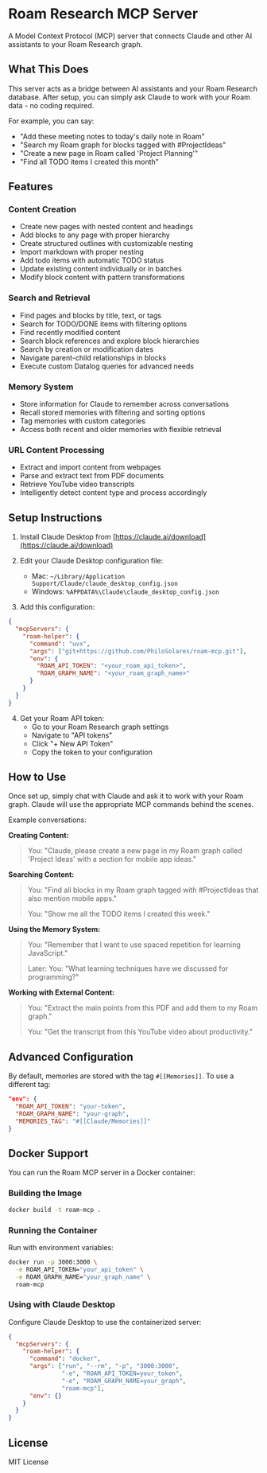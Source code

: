 # Roam Research MCP Server

A Model Context Protocol (MCP) server that connects Claude and other AI assistants to your Roam Research graph.

## What This Does

This server acts as a bridge between AI assistants and your Roam Research database. After setup, you can simply ask Claude to work with your Roam data - no coding required.

For example, you can say:
- "Add these meeting notes to today's daily note in Roam"
- "Search my Roam graph for blocks tagged with #ProjectIdeas"
- "Create a new page in Roam called 'Project Planning'"
- "Find all TODO items I created this month"

## Features

### Content Creation
- Create new pages with nested content and headings
- Add blocks to any page with proper hierarchy
- Create structured outlines with customizable nesting
- Import markdown with proper nesting
- Add todo items with automatic TODO status
- Update existing content individually or in batches
- Modify block content with pattern transformations

### Search and Retrieval
- Find pages and blocks by title, text, or tags
- Search for TODO/DONE items with filtering options
- Find recently modified content
- Search block references and explore block hierarchies
- Search by creation or modification dates
- Navigate parent-child relationships in blocks
- Execute custom Datalog queries for advanced needs

### Memory System
- Store information for Claude to remember across conversations
- Recall stored memories with filtering and sorting options
- Tag memories with custom categories
- Access both recent and older memories with flexible retrieval

### URL Content Processing
- Extract and import content from webpages
- Parse and extract text from PDF documents
- Retrieve YouTube video transcripts
- Intelligently detect content type and process accordingly

## Setup Instructions

1. Install Claude Desktop from [https://claude.ai/download](https://claude.ai/download)

2. Edit your Claude Desktop configuration file:
   - Mac: `~/Library/Application Support/Claude/claude_desktop_config.json`
   - Windows: `%APPDATA%\Claude\claude_desktop_config.json`

3. Add this configuration:

```json
{
  "mcpServers": {
    "roam-helper": {
      "command": "uvx",
      "args": ["git+https://github.com/PhiloSolares/roam-mcp.git"],
      "env": {
        "ROAM_API_TOKEN": "<your_roam_api_token>",
        "ROAM_GRAPH_NAME": "<your_roam_graph_name>"
      }
    }
  }
}
```

4. Get your Roam API token:
   - Go to your Roam Research graph settings
   - Navigate to "API tokens"
   - Click "+ New API Token"
   - Copy the token to your configuration

## How to Use

Once set up, simply chat with Claude and ask it to work with your Roam graph. Claude will use the appropriate MCP commands behind the scenes.

Example conversations:

**Creating Content:**
> You: "Claude, please create a new page in my Roam graph called 'Project Ideas' with a section for mobile app ideas."

**Searching Content:**
> You: "Find all blocks in my Roam graph tagged with #ProjectIdeas that also mention mobile apps."
>
> You: "Show me all the TODO items I created this week."

**Using the Memory System:**
> You: "Remember that I want to use spaced repetition for learning JavaScript."
>
> Later:
> You: "What learning techniques have we discussed for programming?"

**Working with External Content:**
> You: "Extract the main points from this PDF and add them to my Roam graph."
>
> You: "Get the transcript from this YouTube video about productivity."

## Advanced Configuration

By default, memories are stored with the tag `#[[Memories]]`. To use a different tag:

```json
"env": {
  "ROAM_API_TOKEN": "your-token",
  "ROAM_GRAPH_NAME": "your-graph",
  "MEMORIES_TAG": "#[[Claude/Memories]]"
}
```

## Docker Support

You can run the Roam MCP server in a Docker container:

### Building the Image

```bash
docker build -t roam-mcp .
```

### Running the Container

Run with environment variables:

```bash
docker run -p 3000:3000 \
  -e ROAM_API_TOKEN="your_api_token" \
  -e ROAM_GRAPH_NAME="your_graph_name" \
  roam-mcp
```

### Using with Claude Desktop

Configure Claude Desktop to use the containerized server:

```json
{
  "mcpServers": {
    "roam-helper": {
      "command": "docker",
      "args": ["run", "--rm", "-p", "3000:3000",
               "-e", "ROAM_API_TOKEN=your_token",
               "-e", "ROAM_GRAPH_NAME=your_graph",
               "roam-mcp"],
      "env": {}
    }
  }
}
```

## License

MIT License